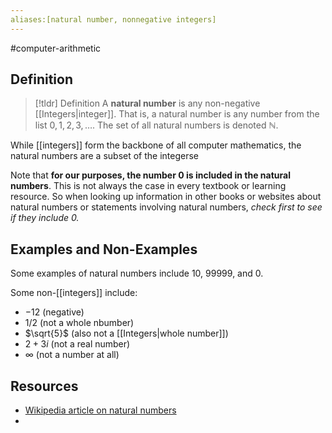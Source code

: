 ```yaml
---
aliases:[natural number, nonnegative integers]
---
```

#computer-arithmetic 

## Definition 

> [!tldr] Definition
> A **natural number** is any non-negative [[Integers|integer]]. That is, a natural number is any number from the list $0, 1, 2, 3, \dots$. The set of all natural numbers is denoted $\mathbb{N}$. 

While [[integers]] form the backbone of all computer mathematics, the natural numbers are a subset of the integerse 


Note that **for our purposes, the number $0$ is included in the natural numbers**. This is not always the case in every textbook or learning resource. So when looking up information in other books or websites about natural numbers or statements involving natural numbers, *check first to see if they include 0.*



## Examples and Non-Examples 

Some examples of natural numbers include $10$, $99999$, and $0$. 

Some non-[[integers]] include: 
- $-12$ (negative) 
- $1/2$ (not a whole nbumber)
- $\sqrt{5}$ (also not a [[Integers|whole number]]) 
- $2 + 3i$ (not a real number) 
- $\infty$ (not a number at all) 
## Resources 

- [Wikipedia article on natural numbers](https://en.wikipedia.org/wiki/Natural_number)
- 